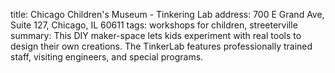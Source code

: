 title: Chicago Children's Museum - Tinkering Lab
address: 700 E Grand Ave, Suite 127, Chicago, IL 60611
tags: workshops for children, streeterville
summary: This DIY maker-space lets kids experiment with real tools to design their own creations. The TinkerLab features professionally trained staff, visiting engineers, and special programs.